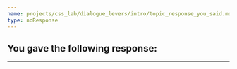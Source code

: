 ```yaml
---
name: projects/css_lab/dialogue_levers/intro/topic_response_you_said.md
type: noResponse
---
```


## You gave the following response:

---
